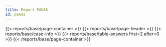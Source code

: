 ```yaml
---
title: Report PANAS
id: panas
---
```

{{< reports/base/page-container >}}
  {{< reports/base/page-header >}}
  {{< reports/base/case-info >}}
  {{< reports/base/table-answers first=2 after=0 >}}
{{< /reports/base/page-container >}}